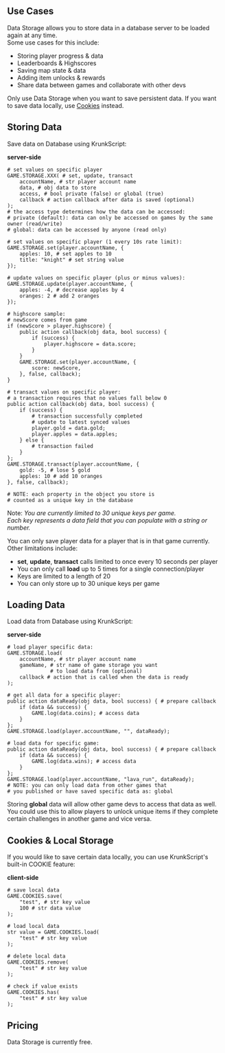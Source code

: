 ## Use Cases

Data Storage allows you to store data in a database server to be loaded again at any time.\
Some use cases for this include:

 * Storing player progress & data
 * Leaderboards & Highscores
 * Saving map state & data
 * Adding item unlocks & rewards
 * Share data between games and collaborate with other devs

Only use Data Storage when you want to save persistent data. If you want to save data locally, use [Cookies](./files/data_storage?id=cookies-amp-local-storage) instead.

## Storing Data

Save data on Database using KrunkScript:

<p class="hidep"><strong class="server-side">server-side</strong></p>

```krunkscript
# set values on specific player
GAME.STORAGE.XXX( # set, update, transact
    accountName, # str player account name
    data, # obj data to store
    access, # bool private (false) or global (true)
    callback # action callback after data is saved (optional)
);
# the access type determines how the data can be accessed:
# private (default): data can only be accessed on games by the same owner (read/write)
# global: data can be accessed by anyone (read only)

# set values on specific player (1 every 10s rate limit):
GAME.STORAGE.set(player.accountName, {
    apples: 10, # set apples to 10
    title: "knight" # set string value
});

# update values on specific player (plus or minus values):
GAME.STORAGE.update(player.accountName, {
    apples: -4, # decrease apples by 4
    oranges: 2 # add 2 oranges
});

# highscore sample:
# newScore comes from game
if (newScore > player.highscore) {
    public action callback(obj data, bool success) {
        if (success) {
            player.highscore = data.score;
        }
    }
    GAME.STORAGE.set(player.accountName, {
        score: newScore,
    }, false, callback);
}

# transact values on specific player:
# a transaction requires that no values fall below 0
public action callback(obj data, bool success) {
    if (success) {
        # transaction successfully completed
        # update to latest synced values
        player.gold = data.gold;
        player.apples = data.apples;
    } else {
        # transaction failed
    }
};
GAME.STORAGE.transact(player.accountName, {
    gold: -5, # lose 5 gold
    apples: 10 # add 10 oranges
}, false, callback);

# NOTE: each property in the object you store is
# counted as a unique key in the database
```

Note: *You are currently limited to 30 unique keys per game.\
Each key represents a data field that you can populate with a string or number.*

You can only save player data for a player that is in that game currently. Other limitations include:

* **set**, **update**, **transact** calls limited to once every 10 seconds per player
* You can only call **load** up to 5 times for a single connection/player
* Keys are limited to a length of 20
* You can only store up to 30 unique keys per game

## Loading Data

Load data from Database using KrunkScript:

<p class="hidep"><strong class="server-side">server-side</strong></p>

```krunkscript
# load player specific data:
GAME.STORAGE.load(
    accountName, # str player account name
    gameName, # str name of game storage you want
              # to load data from (optional)
    callback # action that is called when the data is ready
);

# get all data for a specific player:
public action dataReady(obj data, bool success) { # prepare callback
    if (data && success) {
        GAME.log(data.coins); # access data
    }
};
GAME.STORAGE.load(player.accountName, "", dataReady);

# load data for specific game:
public action dataReady(obj data, bool success) { # prepare callback
    if (data && success) {
        GAME.log(data.wins); # access data
    }
};
GAME.STORAGE.load(player.accountName, "lava_run", dataReady);
# NOTE: you can only load data from other games that
# you published or have saved specific data as: global
```

Storing **global** data will allow other game devs to access that data as well.\
You could use this to allow players to unlock unique items if they complete certain challenges in another game and vice versa.

## Cookies & Local Storage

If you would like to save certain data locally, you can use KrunkScript's built-in COOKIE feature:

<p class="hidep"><strong class="client-side">client-side</strong></p>

```krunkscript
# save local data
GAME.COOKIES.save(
    "test", # str key value
    100 # str data value
);

# load local data
str value = GAME.COOKIES.load(
    "test" # str key value
);

# delete local data
GAME.COOKIES.remove(
    "test" # str key value
);

# check if value exists
GAME.COOKIES.has(
    "test" # str key value
);
```

## Pricing

Data Storage is currently free.



